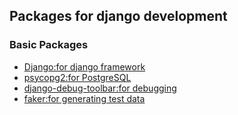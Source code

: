 ## Packages for django development

### Basic Packages

- [Django:for django framework](https://www.djangoproject.com/)
- [psycopg2:for PostgreSQL](https://pypi.org/project/psycopg2/)
- [django-debug-toolbar:for debugging](https://django-debug-toolbar.readthedocs.io/en/latest/installation.html)
- [faker:for generating test data](https://pypi.org/project/Faker/)

